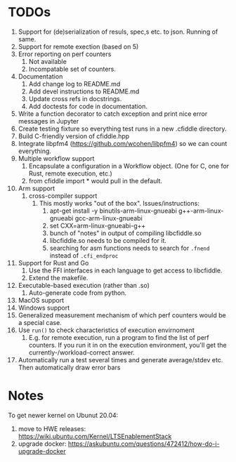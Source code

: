 # TODOs

1. Support for (de)serialization of resuls, spec,s etc. to json.  Running of same.
2. Support for remote exection (based on 5)
3. Error reporting on perf counters
	1.  Not available
	2.  Incompatable set of counters.
4. Documentation
   1.  Add change log to README.md
   2.  Add devel instructions to README.md
   3.  Update cross refs in docstrings.
   4.  Add doctests for code in documentation.
4. Write a function decorator to catch exception and print nice error messages in Jupyter
5. Create testing fixture so everything test runs in a new .cfiddle directory.
4. Build C-friendly version of cfiddle.hpp
5. Integrate libpfm4 (https://github.com/wcohen/libpfm4) so we can count everything.
6. Multiple workflow support
   1. Encapsulate a configuration in a Workflow object. (One for C, one for Rust,  remote execution, etc.)
   2. from cfiddle import * would pull in the default.
7. Arm support
   1. cross-compiler support
	  1. This mostly works "out of the box".  Issues/instructions:
		  1. apt-get install -y binutils-arm-linux-gnueabi g++-arm-linux-gnueabi gcc-arm-linux-gnueabi
		  2. set CXX=arm-linux-gnueabi-g++
		  3. bunch of "notes" in output of compiling libcfiddle.so
	      2. libcfiddle.so needs to be compiled for it.
		  3. searching for asm functions needs to search for `.fnend` instead of `.cfi_endproc`
8. Support for Rust and Go
   1. Use the FFI interfaces in each language to get access to libcfiddle.
   2. Extend the makefile.
9. Executable-based execution (rather than .so)
   1. Auto-generate code from python.
10. MacOS support
11. Windows support
12. Generalized measurement mechanism of which perf counters would be a special case.
13. Use `run()` to check characteristics of execution envirnoment
	1.  E.g. for remote execution, run a program to find the list of perf
        counters.  If you run it in on the execution environment, you'll get
        the currently-/workload-correct answer.
14. Automatically run a test several times and generate average/stdev etc.  Then automatically draw error bars		

	
# Notes

To get newer kernel on Ubunut 20.04:

1.  move to HWE releases: https://wiki.ubuntu.com/Kernel/LTSEnablementStack
2.  upgrade docker: https://askubuntu.com/questions/472412/how-do-i-upgrade-docker


   

